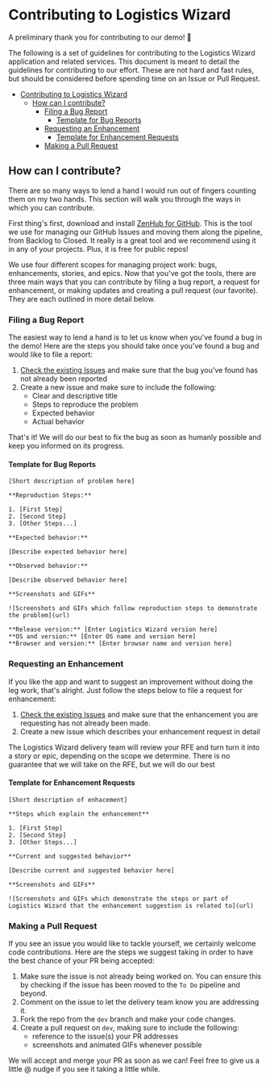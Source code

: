 # Contributing to Logistics Wizard

A preliminary thank you for contributing to our demo! :tada:

The following is a set of guidelines for contributing to the Logistics Wizard application and related services. This document is meant to detail the guidelines for contributing to our effort. These are not hard and fast rules, but should be considered before spending time on an Issue or Pull Request.

<!-- START doctoc generated TOC please keep comment here to allow auto update -->
<!-- DON'T EDIT THIS SECTION, INSTEAD RE-RUN doctoc TO UPDATE -->


- [Contributing to Logistics Wizard](#contributing-to-logistics-wizard)
	- [How can I contribute?](#how-can-i-contribute)
		- [Filing a Bug Report](#filing-a-bug-report)
			- [Template for Bug Reports](#template-for-bug-reports)
		- [Requesting an Enhancement](#requesting-an-enhancement)
			- [Template for Enhancement Requests](#template-for-enhancement-requests)
		- [Making a Pull Request](#making-a-pull-request)

<!-- END doctoc generated TOC please keep comment here to allow auto update -->

## How can I contribute?

There are so many ways to lend a hand I would run out of fingers counting them on my two hands. This section will walk you through the ways in which you can contribute.

First thing's first, download and install [ZenHub for GitHub](https://www.zenhub.io/). This is the tool we use for managing our GitHub Issues and moving them along the pipeline, from Backlog to Closed. It really is a great tool and we recommend using it in any of your projects. Plus, it is free for public repos!

We use four different scopes for managing project work: bugs, enhancements, stories, and epics. Now that you've got the tools, there are three main ways that you can contribute by filing a bug report, a request for enhancement, or making updates and creating a pull request (our favorite). They are each outlined in more detail below.

### Filing a Bug Report

The easiest way to lend a hand is to let us know when you've found a bug in the demo! Here are the steps you should take once you've found a bug and would like to file a report:

1. [Check the existing Issues](https://github.com/IBM-Cloud/logistics-wizard/issues) and make sure that the bug you've found has not already been reported
2. Create a new issue and make sure to include the following:
	- Clear and descriptive title
	- Steps to reproduce the problem
	- Expected behavior
	- Actual behavior

That's it! We will do our best to fix the bug as soon as humanly possible and keep you informed on its progress.

#### Template for Bug Reports

```
[Short description of problem here]

**Reproduction Steps:**

1. [First Step]
2. [Second Step]
3. [Other Steps...]

**Expected behavior:**

[Describe expected behavior here]

**Observed behavior:**

[Describe observed behavior here]

**Screenshots and GIFs**

![Screenshots and GIFs which follow reproduction steps to demonstrate the problem](url)

**Release version:** [Enter Logistics Wizard version here]
**OS and version:** [Enter OS name and version here]
**Browser and version:** [Enter browser name and version here]
```

### Requesting an Enhancement

If you like the app and want to suggest an improvement without doing the leg work, that's alright. Just follow the steps below to file a request for enhancement:

1. [Check the existing Issues](https://github.com/IBM-Cloud/logistics-wizard/issues) and make sure that the enhancement you are requesting has not already been made.
2. Create a new issue which describes your enhancement request in detail

The Logistics Wizard delivery team will review your RFE and turn turn it into a story or epic, depending on the scope we determine. There is no guarantee that we will take on the RFE, but we will do our best

#### Template for Enhancement Requests

```
[Short description of enhacement]

**Steps which explain the enhancement**

1. [First Step]
2. [Second Step]
3. [Other Steps...]

**Current and suggested behavior**

[Describe current and suggested behavior here]

**Screenshots and GIFs**

![Screenshots and GIFs which demonstrate the steps or part of Logistics Wizard that the enhancement suggestion is related to](url)

```

### Making a Pull Request

If you see an issue you would like to tackle yourself, we certainly welcome code contributions. Here are the steps we suggest taking in order to have the best chance of your PR being accepted:

1. Make sure the issue is not already being worked on. You can ensure this by checking if the issue has been moved to the `To Do` pipeline and beyond.
2. Comment on the issue to let the delivery team know you are addressing it.
3. Fork the repo from the `dev` branch and make your code changes.
4. Create a pull request on `dev`, making sure to include the following:
	- reference to the issue(s) your PR addresses
	- screenshots and animated GIFs whenever possible

We will accept and merge your PR as soon as we can! Feel free to give us a little @ nudge if you see it taking a little while.
